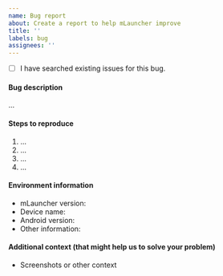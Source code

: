 ```yaml
---
name: Bug report
about: Create a report to help mLauncher improve
title: ''
labels: bug
assignees: ''
---
```


- [ ] I have searched existing issues for this bug.

#### Bug description

...

#### Steps to reproduce

1. ...
2. ...
3. ...
4. ...

#### Environment information

- mLauncher version:
- Device name:
- Android version:
- Other information:

#### Additional context (that might help us to solve your problem)

- Screenshots or other context
